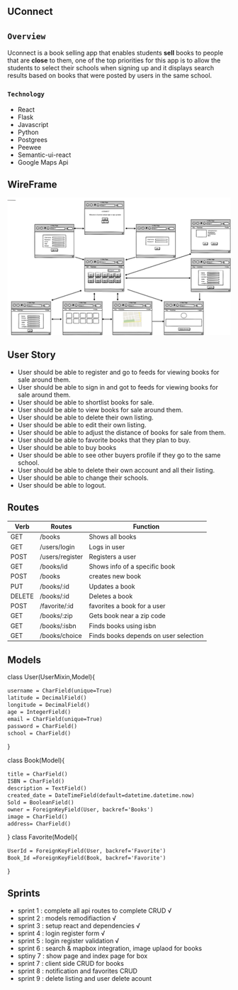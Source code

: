

## UConnect



## `Overview`
Uconnect is a book selling app that enables students **sell** books to people that are **close** to them, one of the top priorities for this app is to allow the students to select their schools when signing up and it displays search results based on books that were posted by users in the same school.

### `Technology`
- React
- Flask
- Javascript
- Python
- Postgrees
- Peewee
- Semantic-ui-react
- Google Maps Api


## WireFrame
![our wireframe](./images/Wireframe1.png)	


## User Story
- User should be able to register and go to feeds for viewing books for sale around them. 
- User should be able to sign in and got to feeds for viewing books for sale around them. 
- User should be able to shortlist books for sale. 
- User should be able to view books for sale around them. 
- User should be able to delete their own listing.
- User should be able to edit their own listing.
- User should be able to adjust the distance of books for sale from them.
- User should be able to favorite books that they plan to buy. 
- User should be able to buy books 
- User should be able to see other buyers profile if they go to the same school.
- User should be able to delete their own account and all their listing. 
- User should be able to change their schools. 
- User should be able to logout. 

## Routes
| Verb | Routes | Function|
|------|--------|---------|
|GET   |/books  |Shows all books|
|GET   |/users/login|Logs in user|
|POST  |/users/register|Registers a user|
|GET   |/books/id|Shows info of a specific book|
|POST  |/books|creates new book|
|PUT   |/books/:id|Updates a book|
|DELETE|/books/:id|Deletes a book|
|POST  |/favorite/:id|favorites a book for a user|
|GET   |/books/:zip|Gets book near a zip code|
|GET   |/books/:isbn|Finds books using isbn|
|GET   |/books/choice|Finds books depends on user selection|

## Models
class User(UserMixin,Model){

	username = CharField(unique=True)
	latitude = DecimalField()
	longitude = DecimalField()
	age = IntegerField()
	email = CharField(unique=True)
	password = CharField()
	school = CharField()
}


class Book(Model){

	title = CharField()
	ISBN = CharField()
	description = TextField()
	created_date = DateTimeField(default=datetime.datetime.now)
	Sold = BooleanField()
	owner = ForeignKeyField(User, backref='Books')
	image = CharField()
	address= CharField()
}
class Favorite(Model){
	
	UserId = ForeignKeyField(User, backref='Favorite')
	Book_Id =ForeignKeyField(Book, backref='Favorite')
}


## Sprints
- sprint 1 : complete all api routes to complete CRUD √
- sprint 2 : models remodifiaction √
- sprint 3 : setup react and dependencies √
- sprint 4 : login register form √
- sprint 5 : login register validation √
- sprint 6 : search & mapbox integration, image uplaod for books
- sptiny 7 : show page and index page for box
- sprint 7 : client side CRUD for books
- sprint 8 : notification and favorites CRUD
- sprint 9 : delete listing and user delete acount